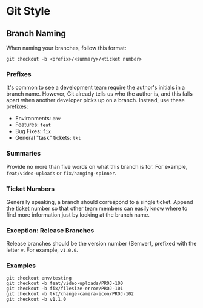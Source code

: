 Git Style
=========

## Branch Naming
When naming your branches, follow this format:

```
git checkout -b <prefix>/<summary>/<ticket number>
```

### Prefixes

It's common to see a development team require the author's initials in a branch name. However, Git already tells us who the author is, and this falls apart when another developer picks up on a branch. Instead, use these prefixes:

* Environments: `env`
* Features: `feat`
* Bug Fixes: `fix`
* General "task" tickets: `tkt`

### Summaries

Provide no more than five words on what this branch is for. For example, `feat/video-uploads` or `fix/hanging-spinner`.

### Ticket Numbers

Generally speaking, a branch should correspond to a single ticket. Append the ticket number so that other team members can easily know where to find more information just by looking at the branch name.

### Exception: Release Branches

Release branches should be the version number (Semver), prefixed with the letter `v`. For example, `v1.0.0`.

### Examples

```
git checkout env/testing
git checkout -b feat/video-uploads/PROJ-100
git checkout -b fix/filesize-error/PROJ-101
git checkout -b tkt/change-camera-icon/PROJ-102
git checkout -b v1.1.0
```
